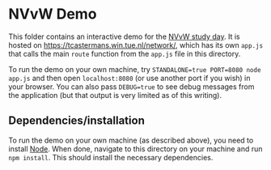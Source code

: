 # NVvW Demo

This folder contains an interactive demo for the [NVvW study
day](https://nvvw.nl/jaarvergadering/jaarvergadering-studiedag-2020/). It is
hosted on <https://tcastermans.win.tue.nl/network/>, which has its own `app.js`
that calls the main `route` function from the `app.js` file in this directory.

To run the demo on your own machine, try `STANDALONE=true PORT=8080 node app.js` and
then open `localhost:8080` (or use another port if you wish) in your browser. You
can also pass `DEBUG=true` to see debug messages from the application (but that
output is very limited as of this writing).

## Dependencies/installation

To run the demo on your own machine (as described above), you need to install
[Node](https://nodejs.org/en/). When done, navigate to this directory on your machine
and run `npm install`. This should install the necessary dependencies.
